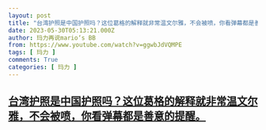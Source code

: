 ```yaml
---
layout: post
title: "台湾护照是中国护照吗？这位葛格的解释就非常温文尔雅，不会被喷，你看弹幕都是善意的提醒。"
date: 2023-05-30T05:13:21.000Z
author: 玛力再说mario‘s BB
from: https://www.youtube.com/watch?v=ggwbJdVQMPE
tags: [ 玛力 ]
comments: True
categories: [ 玛力 ]
---
```

<!--1685423601000-->
[台湾护照是中国护照吗？这位葛格的解释就非常温文尔雅，不会被喷，你看弹幕都是善意的提醒。](https://www.youtube.com/watch?v=ggwbJdVQMPE)
------

<div>

</div>
